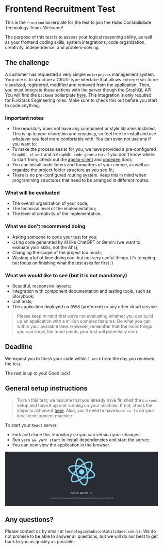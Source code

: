 # Frontend Recruitment Test

This is the `frontend` boilerplate for the test to join the Hubs Contabilidade Technology Team. Welcome!

The purpose of this test is to assess your logical reasoning ability, as well as your frontend coding skills, system integrations, code organization, creativity, independence, and problem-solving.

## The challenge

A customer has requested a very simple `enterprises` management system. Your role is to structure a CRUD-type interface that allows `enterprises` to be visualized, registered, modified and removed from the application. Then, you must integrate these actions with the server though the GraphQL API. You will find the `backend` boilerplate [here](https://github.com/hubs-contabilidade/frontend-recruitment-test). This integration is only required for FullStack Engineering roles. Make sure to check this out before you start to code anything.

### Important notes

- The repository does not have any component or style libraries installed. This is up to your discretion and creativity, so feel free to install and use whatever you feel more confortable with. You can even not use any if you want to;
- To make the process easier for you, we have provided a pre-configured `GraphQL client` and a `GraphQL code generator`. If you don't know where to start from, check out the [apollo-client](https://www.apollographql.com/docs/react) and [codegen](https://the-guild.dev/graphql/codegen/docs/guides/react-vue) docs;
- You can install code linters and formatters of your choice, as well as organize the project folder structure as you see fit;
- There is no pre-configured routing system. Keep this in mind when programming structures that need to be arranged in different routes.

### What will be evaluated

- The overall organization of your code;
- The technical level of the implementation;
- The level of creativity of the implementation.

### What we don't recommend doing

- Asking someone to code your test for you;
- Using code generated by AI like ChatGPT or Gemini (we want to evaluate your skills, not the AI's);
- Changing the scope of the project too much;
- Wasting a lot of time doing cool but not very useful things. It's tempting, but focus on finishing what the test asks for first :)

### What we would like to see (but it is not mandatory)

- Beautiful, responsive layouts;
- Integration with component documentation and testing tools, such as Storybook;
- Unit tests;
- The application deployed on AWS (preferred) or any other cloud service.

> Please keep in mind that we’re not evaluating whether you can build up an application with a million complex features. Do what you can within your available time. However, remember that the more things you can show, the more points your test will potentially earn.

## Deadline

We expect you to finish your code within `1 week` from the day you received the test.

The rest is up to you! Good luck!

## General setup instructions

> To run this test, we assume that you already have finished the `backend` setup and have it up and running on your machine. If not, check the steps to achieve it [here](https://github.com/hubs-contabilidade/backend-recruitment-test?tab=readme-ov-file#general-instructions). Also, you’ll need to have `Node >= 14` on your local development machine.

To start your `React` server:

- Fork and clone this repository so you can version your changes;
- Run `yarn && yarn start` to install dependencies and start the server;
- You can now view the application in the browser.

![Application Running](src/assets/images/app-running.png)

## Any questions?

Please contact us by email at `tecnologia@hubscontabilidade.com.br`. We do not promise to be able to answer all questions, but we will do our best to get back to you as quickly as possible.
